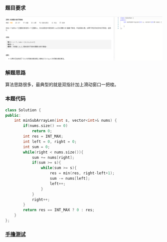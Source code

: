 ### 题目要求

![](pic/209.png)

### 解题思路

算法思路很多，最典型的就是双指针加上滑动窗口一把梭。

### 本题代码

```c++
class Solution {
public:
    int minSubArrayLen(int s, vector<int>& nums) {
        if(nums.size() == 0)
            return 0;
        int res = INT_MAX;
        int left = 0, right = 0;
        int sum = 0;
        while(right < nums.size()){
            sum += nums[right];
            if(sum >= s){
                while(sum >= s){
                    res = min(res, right-left+1);
                    sum -= nums[left];
                    left++;
                }
            }
            right++;
        }
        return res == INT_MAX ? 0 : res;
    }
};
```

### [手撸测试](https://leetcode-cn.com/problems/minimum-size-subarray-sum/)   

